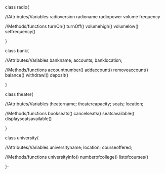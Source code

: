 class radio{

//Attributes/Variables
 radioversion
 radioname
 radiopower
 volume
 frequency



//Methods/functions
 turnOn()
 turnOff()
 volumehigh()
 volumelow()
 setfrequency()
 
}


class bank{

//Attributes/Variables
  bankname;
  accounts;
  banklocation;



//Methods/functions
 accountnumber()
 addaccount()
 removeaccount()
 balance()
 withdrawl()
 deposit()



}

class theater{

//Attributes/Variables
 theatername;
 theatercapacity;
 seats;
 location;



//Methods/functions
 bookseats()
 cancelseats()
 seatsavailable()
 displayseatsavailable()


}

class university{

//Attributes/Variables
 universityname;
 location;
 courseoffered;
  

//Methods/functions
 universityinfo()
 numberofcollege()
 listofcourses()

}- 
